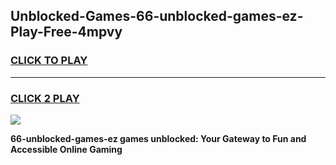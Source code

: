 
## Unblocked-Games-66-unblocked-games-ez-Play-Free-4mpvy
<h3>
<a href="https://premium76.site?title=66-unblocked-games-ez&ref=19M">CLICK TO PLAY</a></h3>
<hr>

<h3>
<a href="https://premium76.site?title=66-unblocked-games-ez&ref=19M">CLICK 2 PLAY</a>
  
</h3>

<a href="https://premium76.site?title=66-unblocked-games-ez&ref=19M"><img src="https://clearcache.store/games.png"></a>


**66-unblocked-games-ez games unblocked: Your Gateway to Fun and Accessible Online Gaming**
